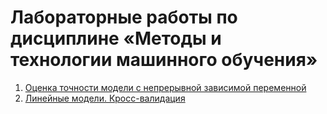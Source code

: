 # Лабораторные работы по дисциплине «Методы и технологии машинного обучения»

1. [Оценка точности модели с непрерывной зависимой переменной](https://github.com/realPointer/MiTMO/tree/main/lab1)
1. [Линейные модели. Кросс-валидация](https://github.com/realPointer/MiTMO/tree/main/lab2)
